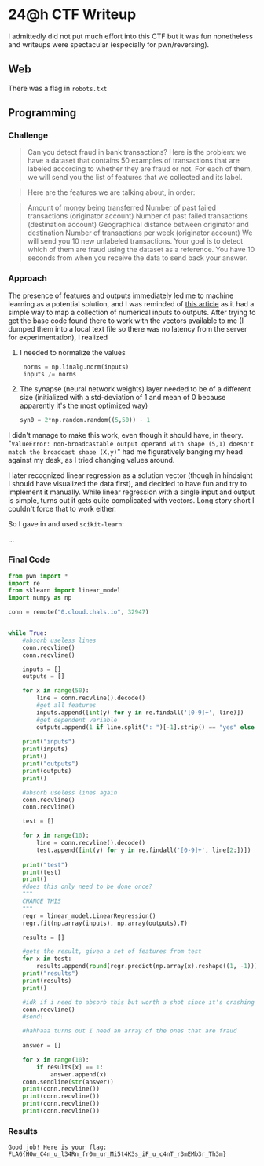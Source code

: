 # 24@h CTF Writeup
I admittedly did not put much effort into this CTF but it was fun nonetheless and writeups were spectacular (especially for pwn/reversing).

## Web
There was a flag in `robots.txt`

## Programming
### Challenge
> Can you detect fraud in bank transactions? Here is the problem: we have a dataset that contains 50 examples of transactions that are labeled according to whether they are fraud or not. For each of them, we will send you the list of features that we collected and its label.

> Here are the features we are talking about, in order:

> Amount of money being transferred Number of past failed transactions (originator account) Number of past failed transactions (destination account) Geographical distance between originator and destination Number of transactions per week (originator account) We will send you 10 new unlabeled transactions. Your goal is to detect which of them are fraud using the dataset as a reference. You have 10 seconds from when you receive the data to send back your answer.

### Approach
The presence of features and outputs immediately led me to machine learning as a potential solution, and I was reminded of [this article](https://iamtrask.github.io/2015/07/12/basic-python-network/) as it had a simple way to map a collection of numerical inputs to outputs. After trying to get the base code found there to work with the vectors available to me (I dumped them into a local text file so there was no latency from the server for experimentation), I realized 

1) I needed to normalize the values

   ```python
    norms = np.linalg.norm(inputs)
    inputs /= norms
   ``` 

2) The synapse (neural network weights) layer needed to be of a different size (initialized with a std-deviation of 1 and mean of 0 because apparently it's the most optimized way)

    ```python
    syn0 = 2*np.random.random((5,50)) - 1
    ```

I didn't manage to make this work, even though it should have, in theory. "`ValueError: non-broadcastable output operand with shape (5,1) doesn't match the broadcast shape (X,y)`" had me figuratively banging my head against my desk, as I tried changing values around.

I later recognized linear regression as a solution vector (though in hindsight I should have visualized the data first), and decided to have fun and try to implement it manually. While linear regression with a single input and output is simple, turns out it gets quite complicated with vectors. Long story short I couldn't force that to work either. 

So I gave in and used `scikit-learn`:

...

### Final Code
```python
from pwn import *
import re
from sklearn import linear_model
import numpy as np

conn = remote("0.cloud.chals.io", 32947)


while True:
    #absorb useless lines
    conn.recvline()
    conn.recvline()

    inputs = []
    outputs = []

    for x in range(50):
        line = conn.recvline().decode()
        #get all features
        inputs.append([int(y) for y in re.findall('[0-9]+', line)])
        #get dependent variable
        outputs.append(1 if line.split(": ")[-1].strip() == "yes" else 0)
    
    print("inputs")
    print(inputs)
    print()
    print("outputs")
    print(outputs)
    print()

    #absorb useless lines again
    conn.recvline()
    conn.recvline()

    test = []

    for x in range(10):
        line = conn.recvline().decode()
        test.append([int(y) for y in re.findall('[0-9]+', line[2:])])
    
    print("test")
    print(test)
    print()
    #does this only need to be done once?
    """
    CHANGE THIS
    """
    regr = linear_model.LinearRegression()
    regr.fit(np.array(inputs), np.array(outputs).T)

    results = []

    #gets the result, given a set of features from test
    for x in test:
        results.append(round(regr.predict(np.array(x).reshape((1, -1)))[0]))
    print("results")
    print(results)
    print()

    #idk if i need to absorb this but worth a shot since it's crashing right about here
    conn.recvline()
    #send!

    #hahhaaa turns out I need an array of the ones that are fraud
    
    answer = []

    for x in range(10):
        if results[x] == 1:
            answer.append(x)
    conn.sendline(str(answer))
    print(conn.recvline())
    print(conn.recvline())
    print(conn.recvline())
    print(conn.recvline())

```

### Results
`Good job! Here is your flag: FLAG{H0w_C4n_u_l34Rn_fr0m_ur_Mi5t4K3s_iF_u_c4nT_r3mEMb3r_Th3m}`
